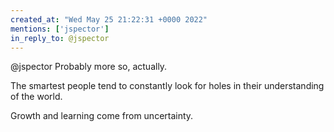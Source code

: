 ```yaml
---
created_at: "Wed May 25 21:22:31 +0000 2022"
mentions: ['jspector']
in_reply_to: @jspector
---
```


@jspector Probably more so, actually. 

The smartest people tend to constantly look for holes in their understanding of the world.

Growth and learning come from uncertainty.